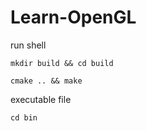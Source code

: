 # Learn-OpenGL

run shell

```
mkdir build && cd build

cmake .. && make
```

executable file

```
cd bin
```
